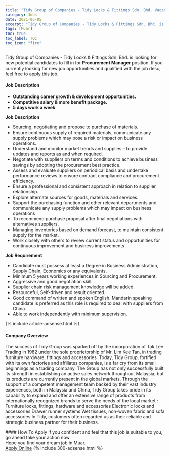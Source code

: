 ```yaml
---
title: "Tidy Group of Companies - Tidy Locks & Fittings Sdn. Bhd. Vacancies Procurement Manager" 
category: Jobs 
date: 2021-06-05 
excerpt: "Tidy Group of Companies - Tidy Locks & Fittings Sdn. Bhd. is currently looking for suitable person to fill in the Procurement Manager which based in Muar" 
tags: [Muar] 
toc: true 
toc_label: TOC 
toc_icon: "fire" 
--- 
```


<p>Tidy Group of Companies - Tidy Locks & Fittings Sdn. Bhd. is looking for new potential candidates to fill in for <b>Procurement Manager</b> position. If you currently looking for new job opportunities and qualified with the job desc, feel free to apply this job.
</p><div><div><h4>Job Description</h4></div><div><div><span><div><ul><li><strong>Outstanding career growth &amp; development opportunities.</strong></li><li><strong>Competitive salary &amp; more benefit package.</strong></li><li><strong>5 days work a week</strong></li></ul><p><strong>Job Description</strong></p><ul><li><span>Sourcing, negotiating and propose to purchase of materials.</span></li><li><span>Ensure continuous supply of required materials, communicate any supply problems which may pose a risk or impact on business operations.</span></li><li><span>Understand and monitor market trends and supplies &#8211; to provide updates and reports as and when required.</span></li><li><span>Negotiate with suppliers on terms and conditions to achieve business savings by adopting the procurement best practice.</span></li><li><span>Assess and evaluate suppliers on periodical basis and undertake performance reviews to ensure contract compliance and procurement efficiency.</span></li><li><span>Ensure a professional and consistent approach in relation to supplier relationship.</span></li><li><span>Explore alternate sources for goods, materials and services.</span></li><li><span>Support the purchasing function and other relevant departments and communicate any supply problems which may impact on business operations</span></li><li><span>To recommend purchase proposal after final negotiations with alternatives suppliers.&#160;</span></li><li><span>Managing inventories based on demand forecast, to maintain consistent supply for the market.</span></li><li><span>Work closely with others to review current status and opportunities for continuous improvement and business improvements</span></li></ul><p><strong>Job Requirement</strong></p><ul><li><span>Candidate must possess at least a Degree in Business Administration, Supply Chain, Economics or any equivalents.</span></li><li><span>Minimum 5 years working experiences in Sourcing and Procurement.</span></li><li><span>Aggressive and good negotiation skill.</span></li><li><span>S</span><span>upplier chain risk management knowledge will be added.</span></li><li><span>Resourceful, Self-driven and result oriented.</span></li><li><span>Good command of written and spoken English. Mandarin speaking candidate is preferred as this role is required to deal with suppliers from China.</span></li><li><span>Able to work independently with minimum supervision.</span></li></ul></div></span></div></div></div> 
{% include article-adsense.html %} 
<div><div><h4>Company Overview</h4></div><div><div><span><div><p>The success of Tidy Group was sparked off by the incorporation of Tak Lee Trading in 1982 under the sole proprietorship of Mr. Lim Kee Tan, in trading furniture hardware, fittings and accessories. Today, Tidy Group, fortified with its own factories and affiliates companies, is a far cry from its small beginnings as a trading company. The Group has not only successfully built its strength in establishing an active sales network throughout Malaysia; but its products are currently present in the global markets. Through the support of a competent management team backed by their vast industry experiences, both in Malaysia and China, Tidy Group takes pride in its capability to expand and offer an extensive range of products from internationally recognized brands to serve the needs of the local market : - Furniture locks, fittings, hardware and accessories Electronic locks and accessories Drawer runner systems Wet tissues, non-woven fabric and sofa accessories In Tidy, customers often regarded us as their reliable and strategic business partner for their business.</p></div></span></div></div></div> 
#### How To Apply 
If you confident and feel that this job is suitable to you, go ahead take your action now. <br/> 
Hope you find your dream job in Muar. <br/> 
<a href="https://www.jobstreet.com.my/en/job/procurement-manager-4583254?jobId=jobstreet-my-job-4583254&" class="btn btn--info" target="_blank" rel="nofollow noopenner">Apply Online</a> 
{% include 300-adsense.html %} 